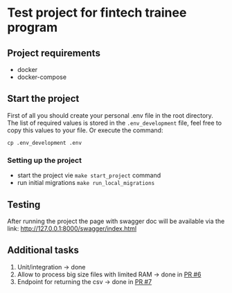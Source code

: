 # Test project for fintech trainee program

## Project requirements
- docker
- docker-compose

## Start the project
First of all you should create your personal .env file in the root directory. The list of required values is stored in the `.env_development` file, feel free to copy this values to your file. Or execute the command:
````
cp .env_development .env
````
### Setting up the project
 - start the project vie `make start_project` command
 - run initial migrations `make run_local_migrations`

## Testing

After running the project the page with swagger doc will be available via the link: http://127.0.0.1:8000/swagger/index.html

## Additional tasks

1. Unit/integration -> done
2. Allow to process big size files with limited RAM -> done in [PR #6](https://github.com/rostikts/fintech_test_project/pull/6)
3. Endpoint for returning the csv -> done in [PR #7](https://github.com/rostikts/fintech_test_project/pull/7)